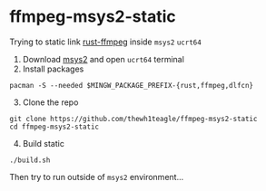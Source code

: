 # ffmpeg-msys2-static

Trying to static link [rust-ffmpeg](https://github.com/zmwangx/rust-ffmpeg) inside `msys2` `ucrt64`

1. Download [msys2](https://www.msys2.org/) and open `ucrt64` terminal
2. Install packages
```console
pacman -S --needed $MINGW_PACKAGE_PREFIX-{rust,ffmpeg,dlfcn}
```
3. Clone the repo
```console
git clone https://github.com/thewh1teagle/ffmpeg-msys2-static
cd ffmpeg-msys2-static
``` 
4. Build static
```console
./build.sh
```
Then try to run outside of `msys2` environment...
